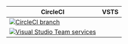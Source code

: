 
| CircleCI | VSTS |
| -------- | ---- |
| [![CircleCI branch](https://img.shields.io/circleci/token/65513b65cff06cd33ff288f738c951bb7b095191/project/github/josh33901/doghook/master.svg)](https://circleci.com/gh/josh33901/doghook) | 
[![Visual Studio Team services](https://img.shields.io/vso/build/f1ssi0n/a9fe704a-46e4-44b2-b9ed-1ab56526f533/2.svg)](https://f1ssi0n.visualstudio.com/doghook) |